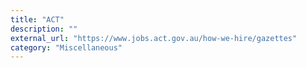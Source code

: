 ```yaml
---
title: "ACT"
description: ""
external_url: "https://www.jobs.act.gov.au/how-we-hire/gazettes"
category: "Miscellaneous"
---
```

